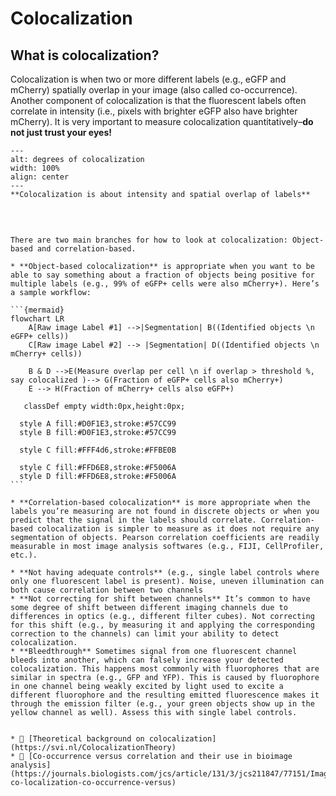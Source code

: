 # Colocalization

## What is colocalization?

Colocalization is when two or more different labels (e.g., eGFP and mCherry) spatially overlap in your image (also called co-occurrence). Another component of colocalization is that the fluorescent labels often correlate in intensity (i.e., pixels with brighter eGFP also have brighter mCherry). It is very important to measure colocalization quantitatively–**do not just trust your eyes!**
```{figure} ../images/colocalization.png
---
alt: degrees of colocalization
width: 100%
align: center
---
**Colocalization is about intensity and spatial overlap of labels**
```

<br>

````{dropdown} 📏 How do I measure it?

There are two main branches for how to look at colocalization: Object-based and correlation-based.

* **Object-based colocalization** is appropriate when you want to be able to say something about a fraction of objects being positive for multiple labels (e.g., 99% of eGFP+ cells were also mCherry+). Here’s a sample workflow:

```{mermaid}
flowchart LR
    A[Raw image Label #1] -->|Segmentation| B((Identified objects \n eGFP+ cells))
    C[Raw image Label #2] --> |Segmentation| D((Identified objects \n mCherry+ cells))

    B & D -->E(Measure overlap per cell \n if overlap > threshold %, say colocalized )--> G(Fraction of eGFP+ cells also mCherry+)
    E --> H(Fraction of mCherry+ cells also eGFP+)

   classDef empty width:0px,height:0px;

  style A fill:#D0F1E3,stroke:#57CC99
  style B fill:#D0F1E3,stroke:#57CC99

  style C fill:#FFF4d6,stroke:#FFBE0B

  style C fill:#FFD6E8,stroke:#F5006A
  style D fill:#FFD6E8,stroke:#F5006A
```

* **Correlation-based colocalization** is more appropriate when the labels you’re measuring are not found in discrete objects or when you predict that the signal in the labels should correlate. Correlation-based colocalization is simpler to measure as it does not require any segmentation of objects. Pearson correlation coefficients are readily measurable in most image analysis softwares (e.g., FIJI, CellProfiler, etc.).
````

````{dropdown} <span style="color: red">⚠️</span> Where can things go wrong?
* **Not having adequate controls** (e.g., single label controls where only one fluorescent label is present). Noise, uneven illumination can both cause correlation between two channels
* **Not correcting for shift between channels** It’s common to have some degree of shift between different imaging channels due to differences in optics (e.g., different filter cubes). Not correcting for this shift (e.g., by measuring it and applying the corresponding correction to the channels) can limit your ability to detect colocalization.
* **Bleedthrough** Sometimes signal from one fluorescent channel bleeds into another, which can falsely increase your detected colocalization. This happens most commonly with fluorophores that are similar in spectra (e.g., GFP and YFP). This is caused by fluorophore in one channel being weakly excited by light used to excite a different fluorophore and the resulting emitted fluorescence makes it through the emission filter (e.g., your green objects show up in the yellow channel as well). Assess this with single label controls.

````

```{dropdown} 📚🤷‍♀️ Where can I learn more?

* 🔢 [Theoretical background on colocalization](https://svi.nl/ColocalizationTheory)
* 📄 [Co-occurrence versus correlation and their use in bioimage analysis](https://journals.biologists.com/jcs/article/131/3/jcs211847/77151/Image-co-localization-co-occurrence-versus)
```
